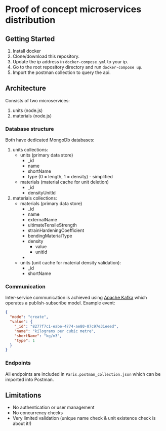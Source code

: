 # Proof of concept microservices distribution

## Getting Started
1. Install docker
2. Clone/download this repository.
3. Update the ip address in `docker-compose.yml` to your ip.
4. Go to the root repository directory and run `docker-compose up`.
5. Import the postman collection to query the api.

## Architecture
Consists of two microservices:
1. units (node.js)
2. materials (node.js)

### Database structure
Both have dedicated MongoDb databases:
1. units collections:
    * units (primary data store)
      * _id
      * name
      * shortName
      * type (0 = length, 1 = density) - simplified
    * materials (material cache for unit deletion)
      * _id
      * densityUnitId
2. materials collections:
    * materials (primary data store)
      * _id
      * name
      * externalName
      * ultimateTensileStrength
      * strainHardeningCoefficient
      * bendingMaterialType
      * density
        * value
        * unitId
      * 
    * units (unit cache for material density validation):
      * _id
      * shortName

### Communication
Inter-service communication is achieved using [Apache Kafka](https://kafka.apache.org/) which operates a publish-subscribe model.
Example event:
```json
{
  "mode": "create",
  "value": {
    "_id": "8277f7c1-eabe-4774-ae80-07c97e31eeed",
    "name": "kilograms per cubic metre",
    "shortName": "kg/m3",
    "type": 1
  }
}
```


### Endpoints
All endpoints are included in `Paris.postman_collection.json` which can be imported into Postman.

## Limitations
* No authentication or user management
* No concurrency checks
* Very limited validation (unique name check & unit existence check is about it!)

